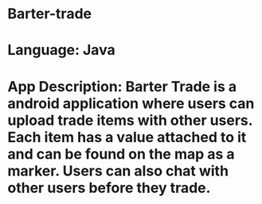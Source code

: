 # Barter-trade

# Language: Java

# App Description: Barter Trade is a android application where users can upload trade items with other users. Each item has a value attached to it and can be found on the map as a marker. Users can also chat with other users before they trade.
